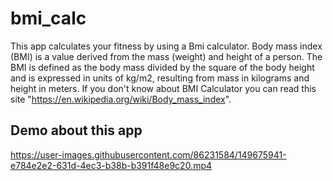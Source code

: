 # bmi_calc

This app calculates your fitness by using a Bmi calculator.
Body mass index (BMI) is a value derived from the mass (weight) and height of a person. The BMI is defined as the body mass divided by the square of the body height and is expressed in units of kg/m2, resulting from mass in kilograms and height in meters.
If you don't know about BMI Calculator you can read this site "https://en.wikipedia.org/wiki/Body_mass_index".

## Demo about this app






https://user-images.githubusercontent.com/86231584/149675941-e784e2e2-631d-4ec3-b38b-b391f48e9c20.mp4

